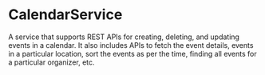 # CalendarService
A service that supports REST APIs for creating, deleting, and updating events in a calendar. It also includes APIs to fetch the event details, events in a particular location, sort the events as per the time, finding all events for a particular organizer, etc.
